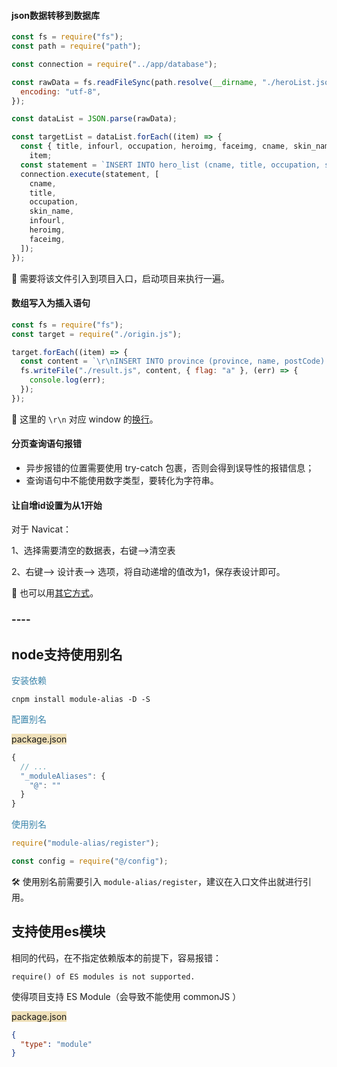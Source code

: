#### json数据转移到数据库

```javascript
const fs = require("fs");
const path = require("path");

const connection = require("../app/database");

const rawData = fs.readFileSync(path.resolve(__dirname, "./heroList.json"), {
  encoding: "utf-8",
});

const dataList = JSON.parse(rawData);

const targetList = dataList.forEach((item) => {
  const { title, infourl, occupation, heroimg, faceimg, cname, skin_name } =
    item;
  const statement = `INSERT INTO hero_list (cname, title, occupation, skinName, infoUrl, heroimg, faceImg) VALUES (?, ?, ?, ?, ?, ?, ?);`;
  connection.execute(statement, [
    cname,
    title,
    occupation,
    skin_name,
    infourl,
    heroimg,
    faceimg,
  ]);
});
```

:ghost: 需要将该文件引入到项目入口，启动项目来执行一遍。



#### 数组写入为插入语句

```javascript
const fs = require("fs");
const target = require("./origin.js");

target.forEach((item) => {
  const content = `\r\nINSERT INTO province (province, name, postCode) VALUES ('${item.province}', '${item.name}', '${item.id}');`;
  fs.writeFile("./result.js", content, { flag: "a" }, (err) => {
    console.log(err);
  });
});
```

:ghost: 这里的 `\r\n` 对应 window 的[换行](https://blog.csdn.net/youdu0213/article/details/119250898)。



#### 分页查询语句报错

- 异步报错的位置需要使用 try-catch 包裹，否则会得到误导性的报错信息；
- 查询语句中不能使用数字类型，要转化为字符串。



#### 让自增id设置为从1开始

对于 Navicat：

1、选择需要清空的数据表，右键–>清空表

2、右键–> 设计表–> 选项，将自动递增的值改为1，保存表设计即可。

:whale: 也可以用[其它方式](https://blog.csdn.net/u012386080/article/details/123710368)。



### ----



## node支持使用别名

<span style="color: #3a84aa">安装依赖</span>

```shell
cnpm install module-alias -D -S
```

<span style="color: #3a84aa">配置别名</span>

<span style="backGround: #efe0b9">package.json</span>

```javascript
{
  // ...
  "_moduleAliases": {
    "@": ""
  }
}
```

<span style="color: #3a84aa">使用别名</span>

```javascript
require("module-alias/register");

const config = require("@/config");
```

:hammer_and_wrench: 使用别名前需要引入 `module-alias/register`，建议在入口文件出就进行引用。



## 支持使用es模块

相同的代码，在不指定依赖版本的前提下，容易报错：

```
require() of ES modules is not supported.
```

使得项目支持 ES Module（会导致不能使用 commonJS ）

<span style="backGround: #efe0b9">package.json</span>

```json
{
  "type": "module"
}
```

